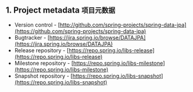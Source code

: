 


## 1. Project metadata `项目元数据`

- Version control - [http://github.com/spring-projects/spring-data-jpa](https://github.com/spring-projects/spring-data-jpa)
- Bugtracker - [https://jira.spring.io/browse/DATAJPA](https://jira.spring.io/browse/DATAJPA)
- Release repository - [https://repo.spring.io/libs-release](https://repo.spring.io/libs-release)
- Milestone repository - [https://repo.spring.io/libs-milestone](https://repo.spring.io/libs-milestone)
- Snapshot repository - [https://repo.spring.io/libs-snapshot](https://repo.spring.io/libs-snapshot)




